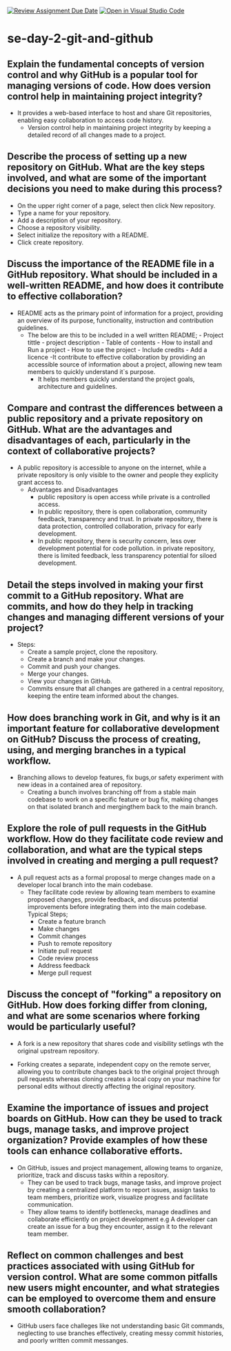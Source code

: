 [![Review Assignment Due Date](https://classroom.github.com/assets/deadline-readme-button-22041afd0340ce965d47ae6ef1cefeee28c7c493a6346c4f15d667ab976d596c.svg)](https://classroom.github.com/a/8wgCKhpZ)
[![Open in Visual Studio Code](https://classroom.github.com/assets/open-in-vscode-2e0aaae1b6195c2367325f4f02e2d04e9abb55f0b24a779b69b11b9e10269abc.svg)](https://classroom.github.com/online_ide?assignment_repo_id=18428113&assignment_repo_type=AssignmentRepo)
# se-day-2-git-and-github
## Explain the fundamental concepts of version control and why GitHub is a popular tool for managing versions of code. How does version control help in maintaining project integrity?
* It provides a web-based interface to host and share Git repositories, enabling easy collaboration to access code history.
  - Version control help in maintaining project integrity by keeping a detailed record of all changes made to a project.
        
## Describe the process of setting up a new repository on GitHub. What are the key steps involved, and what are some of the important decisions you need to make during this process?
* On the upper right corner of  a page, select then click New repository.
* Type a name for your repository.
* Add a description of your repository.
* Choose a repository visibility.
* Select initialize the repository with a README.
* Click create repository.
  
## Discuss the importance of the README file in a GitHub repository. What should be included in a well-written README, and how does it contribute to effective collaboration?
* README acts as the primary point of information for a project, providing an overview of its purpose, functionality, instruction and contribution guidelines.
  - The below are this to be included in a well written README;
        - Project tittle
        - project description
        - Table of contents
        - How to install and Run a project
        - How to use the project
        - Include credits
        - Add a licence
    -It contribute to effective collaboration by providing an accessible source of information about a project, allowing new team members to quickly understand it`s purpose.
    - It helps members quickly understand the project goals, architecture and guidelines.
      
## Compare and contrast the differences between a public repository and a private repository on GitHub. What are the advantages and disadvantages of each, particularly in the context of collaborative projects?
* A public repository is accessible to anyone on the internet, while a private repository is only visible to the owner and people they explicity grant access to.
  - Advantages and Disadvantages
      - public repository is open access while private is a controlled access.
      - In public repository, there is open collaboration, community feedback, transparency and trust. In private repository, there is data protection, controlled collaboration, privacy for early development.
      - In public repository, there is security concern, less over development potential for code pollution. in private repository, there is limited feedback, less transparency potential for siloed development.
        
## Detail the steps involved in making your first commit to a GitHub repository. What are commits, and how do they help in tracking changes and managing different versions of your project?
* Steps:
  - Create a sample project, clone the repository.
  -  Create a branch and make your changes.
  -  Commit and push your changes.
  -  Merge your changes.
  -  View your changes in GitHub.
  * Commits ensure that all changes are gathered in a central repository, keeping the entire team informed about the changes.
    
## How does branching work in Git, and why is it an important feature for collaborative development on GitHub? Discuss the process of creating, using, and merging branches in a typical workflow.
* Branching allows to develop features, fix bugs,or safety experiment with new ideas in a contained area of repository.
  - Creating a bunch involves branching off from a stable main codebase to work on a specific feature or bug fix, making changes on that isolated branch and mergingthem back to the main branch.
    
## Explore the role of pull requests in the GitHub workflow. How do they facilitate code review and collaboration, and what are the typical steps involved in creating and merging a pull request?
* A pull request acts as a formal proposal to merge changes made on a developer local branch into the main codebase.
  - They facilitate code review by allowing team members to examine proposed changes, provide feedback, and discuss potential improvements before integrating them into the main codebase.
    Typical Steps;
      - Create a feature branch
      - Make changes
      - Commit changes
      - Push to remote repository
      - Initiate pull request
      - Code review process
      - Address feedback
      - Merge pull request
## Discuss the concept of "forking" a repository on GitHub. How does forking differ from cloning, and what are some scenarios where forking would be particularly useful?
* A fork is a new repository that shares code and visibility setlings wth the original upstream repository.
- Forking creates a separate, independent copy on the remote server, allowing you to contribute changes back to the original project through pull requests whereas cloning creates a local copy on your machine for personal edits without directly affecting the original repository.
  
## Examine the importance of issues and project boards on GitHub. How can they be used to track bugs, manage tasks, and improve project organization? Provide examples of how these tools can enhance collaborative efforts.
* On GitHub, issues and project management, allowing teams to organize, prioritize, track and discuss tasks within a repository.
  - They can be used to track bugs, manage tasks, and improve project by creating a centralized platform to report issues, assign tasks to team members, prioritize work, visualize progress and facilitate communication.
  - They allow teams to identify bottlenecks, manage deadlines and collaborate efficiently on project development e.g A developer can create an issue for a bug they encounter, assign it to the relevant team member.

## Reflect on common challenges and best practices associated with using GitHub for version control. What are some common pitfalls new users might encounter, and what strategies can be employed to overcome them and ensure smooth collaboration?
* GitHub users face challeges like not understanding basic Git commands, neglecting to use branches effectively, creating messy commit histories, and poorly written commit messanges.
